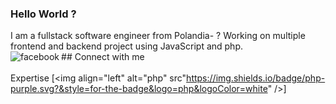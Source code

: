 ### Hello World ?
I am a fullstack software engineer from Polandia- ? Working on multiple frontend and backend project using JavaScript and php.
<br>## Connect with me[<img align="left" alt="facebook" src="https://img.shields.io/badge/facebook-%231877F2.svg?&style=for-the-badge&logo=facebook&logoColor=white" />](https://www.facebook.com)<br>
<br> Expertise
[<img align="left" alt="php" src"https://img.shields.io/badge/php-purple.svg?&style=for-the-badge&logo=php&logoColor=white" />]
<br>
<br>
